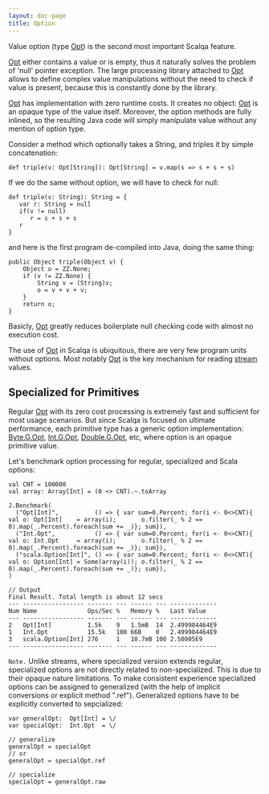 ```yaml
---
layout: doc-page
title: Option
---
```


Value option (type [Opt](../../api/scalqa/val/Opt.html)) is the second most important Scalqa feature.

[Opt](../../api/scalqa/val/Opt.html) either contains a value or is empty, thus it 
naturally solves the problem of 'null' pointer exception. The large processing library attached to [Opt](../../api/scalqa/val/Opt.html)
allows to define complex value manipulations without the need to check if value is present, because this is constantly done by the library.

[Opt](../../api/scalqa/val/Opt.html) has implementation with zero runtime costs. It creates no object: [Opt](../../api/scalqa/val/Opt.html)
is an opaque type of the value itself. Moreover, the option methods are fully inlined, so the resulting Java code will simply manipulate value 
without any mention of option type.

Consider a method which optionally takes a String, and triples it by simple concatenation:

```
def triple(v: Opt[String]): Opt[String] = v.map(s => s + s + s)
```
If we do the same without option, we will have to check for null: 
```
def triple(v: String): String = {
   var r: String = null
   if(v != null) 
      r = s + s + s
   r
}
```

and here is the first program de-compiled into Java, doing the same thing:
```
public Object triple(Object v) {
    Object o = ZZ.None;
    if (v != ZZ.None) {
        String v = (String)v;
        o = v + v + v;
    }
    return o;
}
``` 
Basicly, [Opt](../../api/scalqa/val/Opt.html) greatly reduces boilerplate null checking code with almost no
execution cost. 

The use of [Opt](../../api/scalqa/val/Opt.html) in Scalqa is ubiquitous, there are very few program 
units without options.
Most notably [Opt](../../api/scalqa/val/Opt.html) is the key mechanism for reading 
[stream](../../api/scalqa/val/Stream.html) values.

## Specialized for Primitives

Regular [Opt](../../api/scalqa/val/Opt.html) with its zero cost processing is extremely fast and sufficient
for most usage scenarios. But since Scalqa is focused on ultimate performance, 
each primitive type has a generic option implementation:
[Byte.G.Opt](../../api/scalqa/lang/byte/g/Opt.html),
[Int.G.Opt](../../api/scalqa/lang/int/g/Opt.html),
[Double.G.Opt](../../api/scalqa/lang/double/g/Opt.html), etc, where option is an opaque primitive value.

Let's benchmark option processing for regular, specialized and Scala options:
```
val CNT = 100000
val array: Array[Int] = (0 <> CNT).~.toArray

J.Benchmark(
  ("Opt[Int]",          () => { var sum=0.Percent; for(i <- 0<>CNT){ val o: Opt[Int]    = array(i);       o.filter(_ % 2 == 0).map(_.Percent).foreach(sum += _)}; sum}),
  ("Int.Opt",           () => { var sum=0.Percent; for(i <- 0<>CNT){ val o: Int.Opt     = array(i);       o.filter(_ % 2 == 0).map(_.Percent).foreach(sum += _)}; sum}),
  ("scala.Option[Int]", () => { var sum=0.Percent; for(i <- 0<>CNT){ val o: Option[Int] = Some(array(i)); o.filter(_ % 2 == 0).map(_.Percent).foreach(sum += _)}; sum}),
)
```
```
// Output 
Final Result. Total length is about 12 secs
--- ----------------- ------- --- ------ --- -------------
Num Name              Ops/Sec %   Memory %   Last Value
--- ----------------- ------- --- ------ --- -------------
2   Opt[Int]          1.5k    9   1.5mB  14  2.499984464E9
1   Int.Opt           15.5k   100 66B    0   2.499984464E9
3   scala.Option[Int] 276     1   10.7mB 100 2.50005E9
--- ----------------- ------- --- ------ --- -------------
```

`Note.` Unlike streams, where specialized version extends regular, specialized options are not directly related 
to non-specialized. This is due to their opaque nature limitations.
To make consistent experience specialized options can be assigned to generalized (with the help of implicit conversions or explicit method ".ref").
Generalized options have to be explicitly converted to sepcialized:
 
```
var generalOpt:  Opt[Int] = \/
var specialOpt:  Int.Opt  = \/

// generalize
generalOpt = specialOpt
// or
generalOpt = specialOpt.ref

// specialize
specialOpt = generalOpt.raw
```
  








